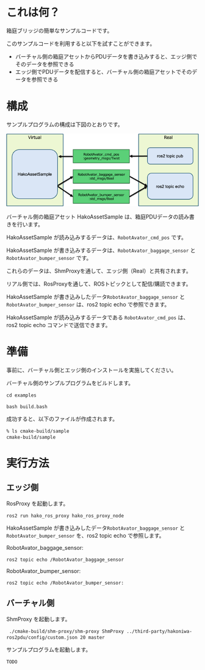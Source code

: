 # これは何？

箱庭ブリッジの簡単なサンプルコードです。

このサンプルコードを利用すると以下を試すことができます。

* バーチャル側の箱庭アセットからPDUデータを書き込みすると、エッジ側でそのデータを参照できる
* エッジ側でPDUデータを配信すると、バーチャル側の箱庭アセットでそのデータを参照できる

# 構成

サンプルプログラムの構成は下図のとおりです。

![example](../images/example.png)

バーチャル側の箱庭アセット HakoAssetSample は、箱庭PDUデータの読み書きを行います。

HakoAssetSample が読み込みするデータは、`RobotAvator_cmd_pos` です。

HakoAssetSample が書き込みするデータは、`RobotAvator_baggage_sensor` と `RobotAvator_bumper_sensor` です。

これらのデータは、ShmProxyを通して、エッジ側（Real）と共有されます。

リアル側では、RosProxyを通して、ROSトピックとして配信/購読できます。

HakoAssetSample が書き込みしたデータ`RobotAvator_baggage_sensor` と `RobotAvator_bumper_sensor` は、ros2 topic echo で参照できます。


HakoAssetSample が読み込みするデータである `RobotAvator_cmd_pos` は、ros2 topic echo コマンドで送信できます。


# 準備

事前に、バーチャル側とエッジ側のインストールを実施してください。

バーチャル側のサンプルプログラムをビルドします。

```
cd examples
```

```
bash build.bash
```

成功すると、以下のファイルが作成されます。
```
% ls cmake-build/sample
cmake-build/sample
```

# 実行方法


## エッジ側

RosProxy を起動します。

```
ros2 run hako_ros_proxy hako_ros_proxy_node 
```

HakoAssetSample が書き込みしたデータ`RobotAvator_baggage_sensor` と `RobotAvator_bumper_sensor` を、ros2 topic echo で参照します。

RobotAvator_baggage_sensor:
```
ros2 topic echo /RobotAvator_baggage_sensor
```

RobotAvator_bumper_sensor:
```
ros2 topic echo /RobotAvator_bumper_sensor:
```

## バーチャル側

ShmProxy を起動します。

```
 ./cmake-build/shm-proxy/shm-proxy ShmProxy ../third-party/hakoniwa-ros2pdu/config/custom.json 20 master
```

サンプルプログラムを起動します。

```
TODO
```
